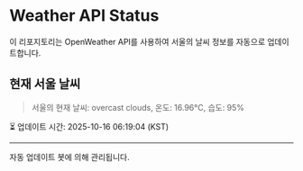 
# Weather API Status

이 리포지토리는 OpenWeather API를 사용하여 서울의 날씨 정보를 자동으로 업데이트합니다.

## 현재 서울 날씨
> 서울의 현재 날씨: overcast clouds, 온도: 16.96°C, 습도: 95%

⏳ 업데이트 시간: 2025-10-16 06:19:04 (KST)

---
자동 업데이트 봇에 의해 관리됩니다.
